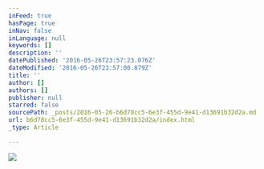 ```yaml
---
inFeed: true
hasPage: true
inNav: false
inLanguage: null
keywords: []
description: ''
datePublished: '2016-05-26T23:57:23.076Z'
dateModified: '2016-05-26T23:57:00.879Z'
title: ''
author: []
authors: []
publisher: null
starred: false
sourcePath: _posts/2016-05-26-b6d78cc5-6e3f-455d-9e41-d13691b32d2a.md
url: b6d78cc5-6e3f-455d-9e41-d13691b32d2a/index.html
_type: Article

---
```

![](https://the-grid-user-content.s3-us-west-2.amazonaws.com/8cb5dc94-d98a-48bd-a18e-2d364982a8f3.jpg)